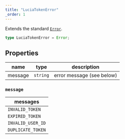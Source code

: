 ```yaml
---
title: "LuciaTokenError"
_order: 1
---
```


Extends the standard [`Error`](https://developer.mozilla.org/en-US/docs/web/javascript/reference/global_objects/error).

```ts
type LuciaTokenError = Error;
```

## Properties

| name    | type     | description               |
| ------- | -------- | ------------------------- |
| message | `string` | error message (see below) |

### `message`

| messages          |
| ----------------- |
| `INVALID_TOKEN`   |
| `EXPIRED_TOKEN`   |
| `INVALID_USER_ID` |
| `DUPLICATE_TOKEN` |
